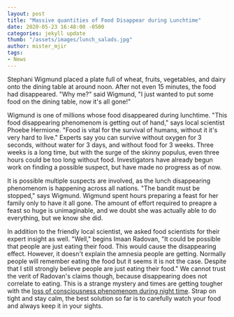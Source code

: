 ```yaml
---
layout: post
title: "Massive quantities of Food Disappear during Lunchtime"
date: 2020-05-23 16:48:00 -0500
categories: jekyll update
thumb: "/assets/images/lunch_salads.jpg"
author: mister_mjir
tags:
- News
---
```


Stephani Wigmund placed a plate full of wheat, fruits, vegetables, and dairy onto the dining table at around noon. After not
even 15 minutes, the food had disappeared. "Why me?" said Wigmund, "I just wanted to put some food on the dining table, now
it's all gone!"

Wigmund is one of millions whose food disappeared during lunchtime. "This food disappearing phenomenom is getting out of
hand," says local scientist Phoebe Hermione. "Food is vital for the survival of humans, without it it's very hard to live."
Experts say you can survive without oxygen for 3 seconds, without water for 3 days, and without food for 3 weeks. Three weeks
is a long time, but with the surge of the skinny populus, even three hours could be too long without food. Investigators have
already begun work on finding a possible suspect, but have made no progress as of now.

It is possible multiple suspects are involved, as the lunch disappearing phenomenom is happening across all nations. "The
bandit must be stopped," says Wigmund. Wigmund spent hours preparing a feast for her family only to have it all gone. The
amount of effort required to preapre a feast so huge is unimaginable, and we doubt she was actually able to do everything, but
we know she did.

In addition to the friendly local scientist, we asked food scientists for their expert insight as well. "Well," begins Imaan
Radovan, "It could be possible that people are just eating their food. This would cause the disappearing effect. However, it
doesn't explain the amnesia people are getting. Normally people will remember eating the food but it seems it is not the case.
Despite that I still strongly believe people are just eating their food." We cannot trust the verit of Radovan's claims
though, because disappearing does not correlate to eating. This is a strange mystery and times are getting tougher with
the [loss of consciousness phenomenom during night time](https://hecrenews.github.io/jekyll/update/2020/05/23/billions-report-losing-consciousness-for-unknown-period-of-time-last-night.html).
Strap on tight and stay calm, the best solution so far is to carefully watch your food and always keep it in your sights.
